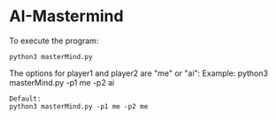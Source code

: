 # AI-Mastermind
To execute the program:

    python3 masterMind.py

The options for player1 and player2 are "me" or "ai":
    Example:
    python3 masterMind.py -p1 me -p2 ai

    Default:
    python3 masterMind.py -p1 me -p2 me
